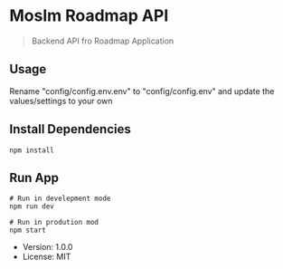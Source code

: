 # Moslm Roadmap API

> Backend API fro Roadmap Application 

## Usage 
Rename "config/config.env.env" to "config/config.env" and update the values/settings to your own

## Install Dependencies 
```
npm install 
```

## Run App
```
# Run in develepment mode
npm run dev

# Run in prodution mod
npm start
```

- Version: 1.0.0
- License: MIT